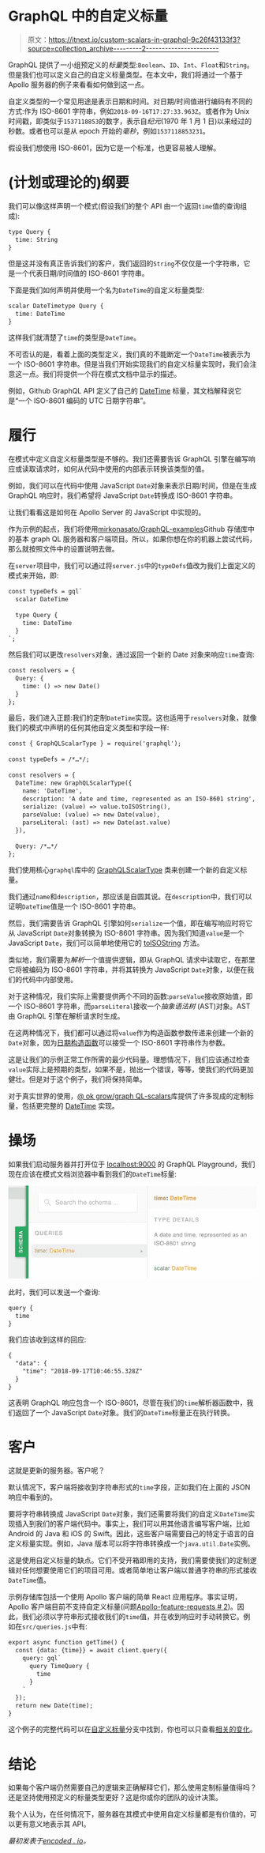 # GraphQL 中的自定义标量

> 原文：<https://itnext.io/custom-scalars-in-graphql-9c26f43133f3?source=collection_archive---------2----------------------->

GraphQL 提供了一小组预定义的*标量*类型:`Boolean`、`ID`、`Int`、`Float`和`String`。但是我们也可以定义自己的自定义标量类型。在本文中，我们将通过一个基于 Apollo 服务器的例子来看看如何做到这一点。

自定义类型的一个常见用途是表示日期和时间。对日期/时间值进行编码有不同的方式:作为 ISO-8601 字符串，例如`2018-09-16T17:27:33.963Z`。或者作为 Unix 时间戳，即类似于`1537118853`的数字，表示自*纪元*(1970 年 1 月 1 日)以来经过的秒数。或者也可以是从 epoch 开始的*毫秒*，例如`1537118853231`。

假设我们想使用 ISO-8601，因为它是一个标准，也更容易被人理解。

# (计划或理论的)纲要

我们可以像这样声明一个模式(假设我们的整个 API 由一个返回`time`值的查询组成):

```
type Query {
  time: String
}
```

但是这并没有真正告诉我们的客户，我们返回的`String`不仅仅是一个字符串，它是一个代表日期/时间值的 ISO-8601 字符串。

下面是我们如何声明并使用一个名为`DateTime`的自定义标量类型:

```
scalar DateTimetype Query {
  time: DateTime
}
```

这样我们就清楚了`time`的类型是`DateTime`。

不可否认的是，看着上面的类型定义，我们真的不能断定一个`DateTime`被表示为一个 ISO-8601 字符串。但是当我们开始实现我们的自定义标量实现时，我们会注意这一点。我们将提供一个将在模式文档中显示的描述。

例如，Github GraphQL API 定义了自己的 [DateTime](https://developer.github.com/v4/scalar/datetime/) 标量，其文档解释说它是“一个 ISO-8601 编码的 UTC 日期字符串”。

# 履行

在模式中定义自定义标量类型是不够的。我们还需要告诉 GraphQL 引擎在编写响应或读取请求时，如何从代码中使用的内部表示转换该类型的值。

例如，我们可以在代码中使用 JavaScript `Date`对象来表示日期/时间，但是在生成 GraphQL 响应时，我们希望将 JavaScript `Date`转换成 ISO-8601 字符串。

让我们看看这是如何在 Apollo Server 的 JavaScript 中实现的。

作为示例的起点，我们将使用[mirkonasato/GraphQL-examples](https://github.com/mirkonasato/graphql-examples)Github 存储库中的基本 graph QL 服务器和客户端项目。所以，如果你想在你的机器上尝试代码，那么就按照文件中的设置说明去做。

在`server`项目中，我们可以通过将`server.js`中的`typeDefs`值改为我们上面定义的模式来开始，即:

```
const typeDefs = gql`
  scalar DateTime

  type Query {
    time: DateTime
  }
`;
```

然后我们可以更改`resolvers`对象，通过返回一个新的 Date 对象来响应`time`查询:

```
const resolvers = {
  Query: {
    time: () => new Date()
  }
};
```

最后，我们进入正题:我们的定制`DateTime`实现。这也适用于`resolvers`对象，就像我们的模式中声明的任何其他自定义类型和字段一样:

```
const { GraphQLScalarType } = require('graphql');

const typeDefs = /*…*/;

const resolvers = {
  DateTime: new GraphQLScalarType({
    name: 'DateTime',
    description: 'A date and time, represented as an ISO-8601 string',
    serialize: (value) => value.toISOString(),
    parseValue: (value) => new Date(value),
    parseLiteral: (ast) => new Date(ast.value)
  }),

  Query: /*…*/
};
```

我们使用核心`graphql`库中的 [GraphQLScalarType](https://graphql.org/graphql-js/type/#graphqlscalartype) 类来创建一个新的自定义标量。

我们通过`name`和`description`，那应该是自圆其说。在`description`中，我们可以证明`DateTime`值是一个 ISO-8601 字符串。

然后，我们需要告诉 GraphQL 引擎如何`serialize`一个值，即在编写响应时将它从 JavaScript `Date`对象转换为 ISO-8601 字符串。因为我们知道`value`是一个 JavaScript `Date`，我们可以简单地使用它的 [toISOString](https://developer.mozilla.org/en-US/docs/Web/JavaScript/Reference/Global_Objects/Date/toISOString) 方法。

类似地，我们需要为*解析*一个值提供逻辑，即从 GraphQL 请求中读取它，在那里它将被编码为 ISO-8601 字符串，并将其转换为 JavaScript `Date`对象，以便在我们的代码中内部使用。

对于这种情况，我们实际上需要提供两个不同的函数:`parseValue`接收原始值，即一个 ISO-8601 字符串，而`parseLiteral`接收一个*抽象语法树* (AST)对象。AST 由 GraphQL 引擎在解析请求时生成。

在这两种情况下，我们都可以通过将`value`作为构造函数参数传递来创建一个新的`Date`对象，因为[日期构造函数](https://developer.mozilla.org/en-US/docs/Web/JavaScript/Reference/Global_Objects/Date)可以接受一个 ISO-8601 字符串作为参数。

这是让我们的示例正常工作所需的最少代码量。理想情况下，我们应该通过检查`value`实际上是预期的类型，如果不是，抛出一个错误，等等，使我们的代码更加健壮。但是对于这个例子，我们将保持简单。

对于真实世界的使用，[@ ok grow/graph QL-scalars](https://github.com/okgrow/graphql-scalars)库提供了许多现成的定制标量，包括更完整的 [DateTime](https://github.com/okgrow/graphql-scalars/blob/master/src/DateTime.js) 实现。

# 操场

如果我们启动服务器并打开位于 [localhost:9000](http://localhost:9000/) 的 GraphQL Playground，我们现在应该在模式文档浏览器中看到我们的`DateTime`标量:

![](img/8e57fb949d03adbc99c73bd5f015daf8.png)

此时，我们可以发送一个查询:

```
query {
  time
}
```

我们应该收到这样的回应:

```
{
  "data": {
    "time": "2018-09-17T10:46:55.328Z"
  }
}
```

这表明 GraphQL 响应包含一个 ISO-8601，尽管在我们的`time`解析器函数中，我们返回了一个 JavaScript `Date`对象。我们的`DateTime`标量正在执行转换。

# 客户

这就是更新的服务器。客户呢？

默认情况下，客户端将接收到字符串形式的`time`字段，正如我们在上面的 JSON 响应中看到的。

要将字符串转换成 JavaScript `Date`对象，我们还需要将我们的自定义`DateTime`实现插入到我们的客户端代码中。事实上，我们可以用其他语言编写客户端，比如 Android 的 Java 和 iOS 的 Swift。因此，这些客户端需要自己的特定于语言的自定义标量实现。例如，Java 版本可以将字符串转换成一个`java.util.Date`实例。

这是使用自定义标量的缺点。它们不受开箱即用的支持，我们需要使我们的定制逻辑对任何想要使用它们的项目可用。或者简单地让客户端以普通字符串的形式接收`DateTime`值。

示例存储库包括一个使用 Apollo 客户端的简单 React 应用程序。事实证明，Apollo 客户端目前不支持自定义标量(问题[Apollo-feature-requests # 2](https://github.com/apollographql/apollo-feature-requests/issues/2))。因此，我们必须以字符串形式接收我们的`time`值，并在收到响应时手动转换它。例如在`src/queries.js`中有:

```
export async function getTime() {
  const {data: {time}} = await client.query({
    query: gql`
      query TimeQuery {
        time
      }
    `
  });
  return new Date(time);
}
```

这个例子的完整代码可以在[自定义标量](https://github.com/mirkonasato/graphql-examples/tree/custom-scalar)分支中找到，你也可以只查看[相关的变化](https://github.com/mirkonasato/graphql-examples/compare/custom-scalar)。

# 结论

如果每个客户端仍然需要自己的逻辑来正确解释它们，那么使用定制标量值得吗？还是坚持使用预定义的标量类型更好？这是你或你的团队的设计决策。

我个人认为，在任何情况下，服务器在其模式中使用自定义标量都是有价值的，可以更有意义地表示其 API。

*最初发表于*[*encoded . io*](https://encoded.io/graphql-custom-scalars/)*。*